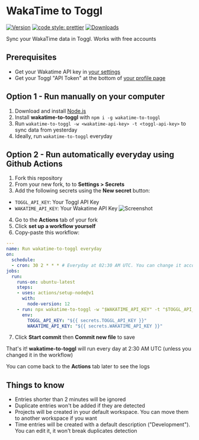 # WakaTime to Toggl

[![Version][version-src]][version-href]
[![code style: prettier][code-style-src]][code-style-href]
[![Downloads][downloads-src]][downloads-href]

Sync your WakaTime data in Toggl. Works with free accounts

## Prerequisites

-   Get your Wakatime API key in [your settings](https://wakatime.com/settings/api-key)
-   Get your Toggl "API Token" at the bottom of [your profile page](https://www.toggl.com/app/profile)

## Option 1 - Run manually on your computer

1.   Download and install [Node.js](https://nodejs.org/en/download/)
2.   Install **wakatime-to-toggl** with `npm i -g wakatime-to-toggl`
3.   Run `wakatime-to-toggl -w <wakatime-api-key> -t <toggl-api-key>` to sync data from yesterday
4.   Ideally, run `wakatime-to-toggl` everyday

## Option 2 - Run automatically everyday using Github Actions

1. Fork this repository
2. From your new fork, to to **Settings > Secrets**
3. Add the following secrets using the **New secret** button:
  - `TOGGL_API_KEY`: Your Toggl API Key
  - `WAKATIME_API_KEY`: Your Wakatime API Key
  ![Screenshot](https://user-images.githubusercontent.com/17952318/86905384-4934f180-c112-11ea-91cd-7b391cd7e5de.png)

4. Go to the **Actions** tab of your fork
5. Click **set up a workflow yourself**
6. Copy-paste this workflow:
```yaml
---
name: Run wakatime-to-toggl everyday
on:
  schedule:
  - cron: 30 2 * * * # Everyday at 02:30 AM UTC. You can change it according to your timezone
jobs:
  run:
    runs-on: ubuntu-latest
    steps:
    - uses: actions/setup-node@v1
      with:
        node-version: 12
    - run: npx wakatime-to-toggl -w "$WAKATIME_API_KEY" -t "$TOGGL_API_KEY"
      env:
        TOGGL_API_KEY: "${{ secrets.TOGGL_API_KEY }}"
        WAKATIME_API_KEY: "${{ secrets.WAKATIME_API_KEY }}"

``` 
7. Click **Start commit** then **Commit new file** to save

That's it! **wakatime-to-toggl** will run every day at 2:30 AM UTC (unless you changed it in the workflow)

You can come back to the **Actions** tab later to see the logs

## Things to know

-   Entries shorter than 2 minutes will be ignored
-   Duplicate entries won't be added if they are detected
-   Projects will be created in your default workspace. You can move them to another workspace if you want
-   Time entries will be created with a default description ("Development"). You can edit it, it won't break duplicates detection

[version-src]: https://runkit.io/bokub/npm-version/branches/master/wakatime-to-toggl?style=flat
[code-style-src]: https://flat.badgen.net/badge/code%20style/prettier/ff69b4
[downloads-src]: https://flat.badgen.net/npm/dm/wakatime-to-toggl
[version-href]: https://www.npmjs.com/package/wakatime-to-toggl
[code-style-href]: https://github.com/prettier/prettier
[downloads-href]: https://www.npmjs.com/package/wakatime-to-toggl
